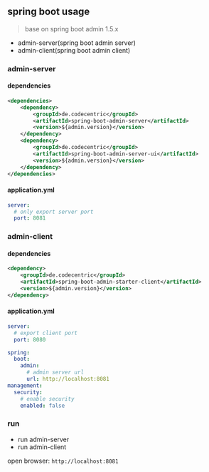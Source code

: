 ## spring boot usage

> base on spring boot admin 1.5.x

* admin-server(spring boot admin server)
* admin-client(spring boot admin client)

### admin-server

#### dependencies

```xml
<dependencies>
    <dependency>
        <groupId>de.codecentric</groupId>
        <artifactId>spring-boot-admin-server</artifactId>
        <version>${admin.version}</version>
    </dependency>
    <dependency>
        <groupId>de.codecentric</groupId>
        <artifactId>spring-boot-admin-server-ui</artifactId>
        <version>${admin.version}</version>
    </dependency>
</dependencies>
```

#### application.yml

```yml
server:
  # only export server port
  port: 8081
```

### admin-client

#### dependencies

```xml
<dependency>
    <groupId>de.codecentric</groupId>
    <artifactId>spring-boot-admin-starter-client</artifactId>
    <version>${admin.version}</version>
</dependency>
```

#### application.yml

```yml
server:
  # export client port
  port: 8080

spring:
  boot:
    admin:
      # admin server url
      url: http://localhost:8081
management:
  security:
    # enable security
    enabled: false
```

### run

* run admin-server
* run admin-client

open browser: `http://localhost:8081`